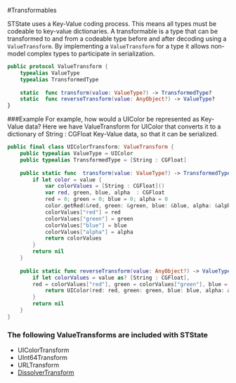 #Transformables

STState uses a Key-Value coding process. This means all types must be codeable to key-value dictionaries. A transformable is a type that can be transformed to and from a codeable type before and after decoding using a `ValueTransform`. By implementing a `ValueTransform` for a type it allows non-model complex types to participate in serialization. 

```swift
public protocol ValueTransform {
    typealias ValueType
    typealias TransformedType
    
    static  func transform(value: ValueType?) -> TransformedType?
    static  func reverseTransform(value: AnyObject?) -> ValueType?
}

```
###Example
For example, how would a UIColor be represented as Key-Value data? Here we have ValueTransform for UIColor that converts it to a dictionary of String : CGFloat Key-Value data, so that it can be serialized. 

```swift
public final class UIColorTransform: ValueTransform {
    public typealias ValueType = UIColor
    public typealias TransformedType = [String : CGFloat]
    
    public static func  transform(value: ValueType?) -> TransformedType? {
        if let color = value {
            var colorValues = [String : CGFloat]()
            var red, green, blue, alpha  : CGFloat
            red = 0; green = 0; blue = 0; alpha = 0
            color.getRed(&red, green: &green, blue: &blue, alpha: &alpha)
            colorValues["red"] = red
            colorValues["green"] = green
            colorValues["blue"] = blue
            colorValues["alpha"] = alpha
            return colorValues
        }
        return nil
    }
    
    public static func reverseTransform(value: AnyObject?) -> ValueType? {
        if let colorValues = value as? [String : CGFloat],
        red = colorValues["red"], green = colorValues["green"], blue = colorValues["blue"], alpha = colorValues["alpha"]{
            return UIColor(red: red, green: green, blue: blue, alpha: alpha)
        }
        return nil
    }
}

```

### The following ValueTransforms are included with STState
* UIColorTransform
* UInt64Transform
* URLTransform
* [DissolverTransform](DissolverTransform.md)
